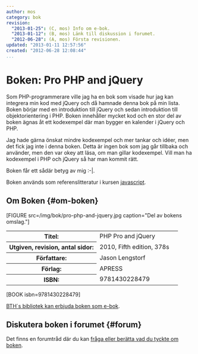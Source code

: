 ```yaml
---
author: mos
category: bok
revision:
  "2013-01-25": (C, mos) Info om e-bok.
  "2013-01-12": (B, mos) Länk till diskussion i forumet.
  "2012-06-28": (A, mos) Första revisionen.
updated: "2013-01-11 12:57:56"
created: "2012-06-28 12:08:44"
...
```

Boken: Pro PHP and jQuery
==================================

Som PHP-programmerare ville jag ha en bok som visade hur jag kan integrera min kod med jQuery och då hamnade denna bok på min lista. Boken börjar med en introduktion till jQuery och sedan introduktion till objektorientering i PHP. Boken innehåller mycket kod och en stor del av boken ägnas åt ett kodexempel där man bygger en kalender i jQuery och PHP.

<!--more-->

Jag hade gärna önskat mindre kodexempel och mer tankar och idéer, men det fick jag inte i denna boken. Detta är ingen bok som jag går tillbaka och använder, men den var okey att läsa, om man gillar kodexempel. Vill man ha kodexempel i PHP och jQuery så har man kommit rätt.

Boken får ett sådär betyg av mig :-|.

Boken används som referenslitteratur i kursen [javascript](/javascript).




Om Boken {#om-boken}
--------------------

[FIGURE src=/img/bok/pro-php-and-jquery.jpg caption="Del av bokens omslag."]

<table>
<tr><th>Titel:</th><td>PHP Pro and jQuery<td></tr>
<tr><th>Utgiven, revision, antal sidor:</th><td>2010, Fifth edition, 378s<td></tr>
<tr><th>Författare:</th><td>Jason Lengstorf<td></tr>
<tr><th>Förlag:</th><td>APRESS<td></tr>
<tr><th>ISBN:</th><td>9781430228479<td></tr>
</table>

[BOOK isbn=9781430228479]

[BTH´s bibliotek kan erbjuda boken som e-bok](http://goo.gl/EDMZT).



Diskutera boken i forumet {#forum}
----------------------------------

Det finns en forumtråd där du kan [fråga eller berätta vad du tyckte om boken](f/5355).
